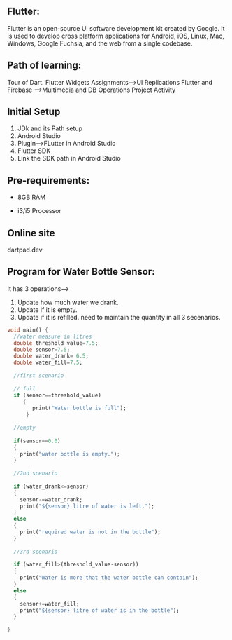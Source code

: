 ## Flutter:
Flutter is an open-source UI software development kit created by Google. It is used to develop cross platform applications for Android, iOS, Linux, Mac, Windows, Google Fuchsia, and the web from a single codebase. 

## Path of learning:

Tour of Dart. 
Flutter Widgets
Assignments-->UI Replications
Flutter and Firebase -->Multimedia and DB Operations
Project Activity

## Initial Setup

1. JDk and its Path setup
2. Android Studio
3. Plugin-->FLutter in Android Studio
4. Flutter SDK
5. Link the SDK path in Android Studio

## Pre-requirements:

- 8GB RAM

- i3/i5 Processor

## Online site

dartpad.dev


## Program for Water Bottle Sensor:
It has 3 operations--> 
1. Update how much water we drank.
2. Update if it is empty.
3. Update if it is refilled.
need to maintain the quantity in all 3 secenarios.

```dart
void main() {
  //water measure in litres
  double threshold_value=7.5;
  double sensor=7.5;
  double water_drank= 6.5;
  double water_fill=7.5;
  
  //first scenario
  
  // full
  if (sensor==threshold_value)
     {
        print("Water bottle is full");
      }
  
  //empty
  
  if(sensor==0.0)
  {
    print("water bottle is empty.");
  }
  
  //2nd scenario
  
  if (water_drank<=sensor)
  {
    sensor-=water_drank; 
    print("${sensor} litre of water is left.");
  }
  else
  {
    print("required water is not in the bottle");
  }
  
  //3rd scenario
  
  if (water_fill>(threshold_value-sensor))
  {
    print("Water is more that the water bottle can contain");
  }
  else
  {
    sensor+=water_fill;
    print("${sensor} litre of water is in the bottle");
  }
  
}

```
